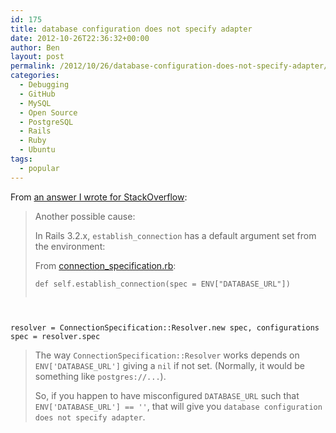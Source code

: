 ```yaml
---
id: 175
title: database configuration does not specify adapter
date: 2012-10-26T22:36:32+00:00
author: Ben
layout: post
permalink: /2012/10/26/database-configuration-does-not-specify-adapter/
categories:
  - Debugging
  - GitHub
  - MySQL
  - Open Source
  - PostgreSQL
  - Rails
  - Ruby
  - Ubuntu
tags:
  - popular
---
```

From [an answer I wrote for StackOverflow](http://stackoverflow.com/questions/413659/database-configuration-does-not-specify-adapter/13095318#13095318):

> <div class="post-text">
>   <p>
>     Another possible cause:
>   </p>
>   
>   <p>
>     In Rails 3.2.x, <code>establish_connection</code> has a default argument set from the environment:
>   </p>
>   
>   <p>
>     From <a href="https://github.com/rails/rails/blob/v3.2.8/activerecord/lib/active_record/connection_adapters/abstract/connection_specification.rb#L127" rel="nofollow">connection_specification.rb</a>:
>   </p>
>   
>   <pre><code class="ruby">def self.establish_connection(spec = ENV["DATABASE_URL"])
  resolver = ConnectionSpecification::Resolver.new spec, configurations
  spec = resolver.spec</code></pre>
>   
>   <p>
>     The way <code>ConnectionSpecification::Resolver</code> works depends on <code>ENV['DATABASE_URL']</code> giving a <code>nil</code> if not set. (Normally, it would be something like <code>postgres://...</code>).
>   </p>
>   
>   <p>
>     So, if you happen to have misconfigured <code>DATABASE_URL</code> such that <code>ENV['DATABASE_URL'] == ''</code>, that will give you <code>database configuration does not specify adapter</code>.
>   </p>
> </div>